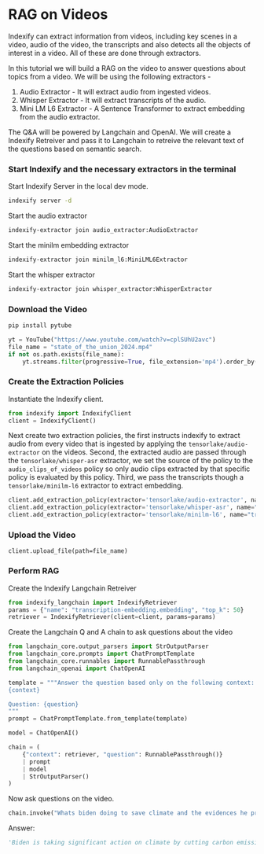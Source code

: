# RAG on Videos

Indexify can extract information from videos, including key scenes in a video, audio of the video, the transcripts and also detects all the objects of interest in a video. All of these are done through extractors. 

In this tutorial we will build a RAG on the video to answer questions about topics from a video. We will be using the following extractors - 
1. Audio Extractor - It will extract audio from ingested videos.
2. Whisper Extractor - It will extract transcripts of the audio.
3. Mini LM L6 Extractor - A Sentence Transformer to extract embedding from the audio extractor.

The Q&A will be powered by Langchain and OpenAI. We will create a Indexify Retreiver and pass it to Langchain to retreive the relevant text of the questions based on semantic search.

### Start Indexify and the necessary extractors in the terminal
Start Indexify Server in the local dev mode.
```bash
indexify server -d
```
Start the audio extractor
```bash
indexify-extractor join audio_extractor:AudioExtractor
```
Start the minilm embedding extractor
```bash
indexify-extractor join minilm_l6:MiniLML6Extractor
```

Start the whisper extractor
```bash
indexify-extractor join whisper_extractor:WhisperExtractor
```

### Download the Video
```bash
pip install pytube
```

```python
yt = YouTube("https://www.youtube.com/watch?v=cplSUhU2avc")
file_name = "state_of_the_union_2024.mp4"
if not os.path.exists(file_name):
    yt.streams.filter(progressive=True, file_extension='mp4').order_by('resolution').desc().first().download(filename=file_name)
```

### Create the Extraction Policies
Instantiate the Indexify client.
```python
from indexify import IndexifyClient
client = IndexifyClient()
```

Next create two extraction policies, the first instructs indexify to extract audio from every video that is ingested by applying the `tensorlake/audio-extractor` on the videos.
Second, the extracted audio are passed through the `tensorlake/whisper-asr` extractor, we set the source of the policy to the `audio_clips_of_videos` policy so only audio clips extracted by that specific policy is evaluated by this policy.
Third, we pass the transcripts though a `tensorlake/minilm-l6` extractor to extract embedding. 

```python
client.add_extraction_policy(extractor='tensorlake/audio-extractor', name="audio_clips_of_videos")
client.add_extraction_policy(extractor='tensorlake/whisper-asr', name="audio-transcription", content_source='audio_clips_of_videos')
client.add_extraction_policy(extractor='tensorlake/minilm-l6', name="transcription-embedding", content_source='audio-transcription', input_params={'chunk_size': 2000, 'overlap': 200})
```


### Upload the Video
```
client.upload_file(path=file_name)
```

### Perform RAG
Create the Indexify Langchain Retreiver
```python
from indexify_langchain import IndexifyRetriever
params = {"name": "transcription-embedding.embedding", "top_k": 50}
retriever = IndexifyRetriever(client=client, params=params)
```

Create the Langchain Q and A chain to ask questions about the video
```python
from langchain_core.output_parsers import StrOutputParser
from langchain_core.prompts import ChatPromptTemplate
from langchain_core.runnables import RunnablePassthrough
from langchain_openai import ChatOpenAI
```

```python
template = """Answer the question based only on the following context:
{context}

Question: {question}
"""
prompt = ChatPromptTemplate.from_template(template)

model = ChatOpenAI()

chain = (
    {"context": retriever, "question": RunnablePassthrough()}
    | prompt
    | model
    | StrOutputParser()
)
```

Now ask questions on the video.
```python
chain.invoke("Whats biden doing to save climate and the evidences he provides?")
```

Answer:
```python
'Biden is taking significant action on climate by cutting carbon emissions in half by 2030, creating clean energy jobs, launching the Climate Corps, and working towards environmental justice. He mentions that the world is facing a climate crisis and that all Americans deserve the freedom to be safe. Biden also mentions that America is safer today than when he took office and provides statistics on murder rates and violent crime decreasing.'
```